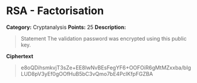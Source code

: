 # RSA - Factorisation 
**Category:** Cryptanalysis **Points:** 25 **Description:**
> Statement The validation password was encrypted using this public key.

**Ciphertext**
> e8oQDihsmkvjT3sZe+EE8lwNvBEsFegYF6+OOFOiR6gMtMZxxba/bIgLUD8pV3yEf0gOOfHuB5bC3vQmo7bE4PcIKfpFGZBA



